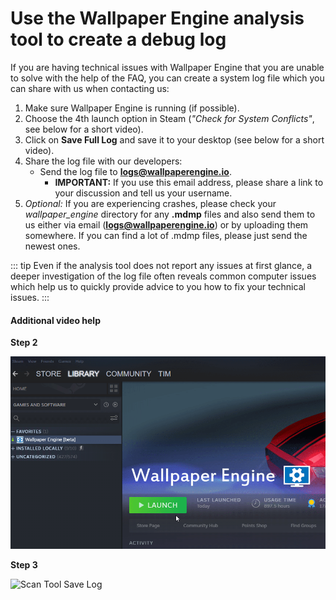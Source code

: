# Use the Wallpaper Engine analysis tool to create a debug log

If you are having technical issues with Wallpaper Engine that you are unable to solve with the help of the FAQ, you can create a system log file which you can share with us when contacting us:

1. Make sure Wallpaper Engine is running (if possible).
2. Choose the 4th launch option in Steam (*"Check for System Conflicts"*, see below for a short video).
3. Click on **Save Full Log** and save it to your desktop (see below for a short video).
4. Share the log file with our developers:
    * Send the log file to **logs@wallpaperengine.io**.
        * **IMPORTANT:** If you use this email address, please share a link to your discussion and tell us your username.
5. *Optional:* If you are experiencing crashes, please check your *wallpaper_engine* directory for any **.mdmp** files and also send them to us either via email (**logs@wallpaperengine.io**) or by uploading them somewhere. If you can find a lot of .mdmp files, please just send the newest ones.

::: tip
Even if the analysis tool does not report any issues at first glance, a deeper investigation of the log file often reveals common computer issues which help us to quickly provide advice to you how to fix your technical issues.
:::

#### Additional video help

**Step 2**

![Scan Tool Launch Option](./scantoollaunch.gif)

**Step 3**

![Scan Tool Save Log](./scantoolsave.gif)
